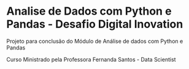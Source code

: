 # Analise de Dados com Python e Pandas - Desafio Digital Inovation
Projeto para conclusão do Módulo de Análise de dados com Python e Pandas

Curso Ministrado pela Professora Fernanda Santos - Data Scientist
